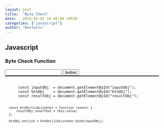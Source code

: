 ```yaml
---
layout: post
title:  "Byte Check"
date:   2019-02-01 19:46:00 +0530
categories: ["javascript"]
author: "Bestests"
---
```

<link rel="stylesheet" href="/js/highlight/styles/monokai.css" />
<script src="/js/highlight/highlight.pack.js"></script>
<script>hljs.initHighlightingOnLoad();</script>

<h2>Javascript</h2>
<h3>Byte Check Function</h3>
<input type="text" id="inputObj" />
<button type="button" id="btnObj">button</button>
<div id="resultObj" style="border: 1px solid black;"></div>
<pre>
  <code class="javascript">
      const inputObj  = document.getElementById("inputObj");
      const btnObj    = document.getElementById("btnObj");
      const resultObj = document.getElementById("resultObj");
      
      const btnOnclickListener = function (event) {
          resultObj.innerText = this.value;
      };
      
      btnObj.onclick = btnOnclickListener.bind(inputObj);
  </code>
</pre>

<script>
      const inputObj  = document.getElementById("inputObj");
      const btnObj    = document.getElementById("btnObj");
      const resultObj = document.getElementById("resultObj");
      
      const btnOnclickListener = function (event) {
          resultObj.innerText = this.value;
      };
      
      btnObj.onclick = btnOnclickListener.bind(inputObj);
</scirpt>

